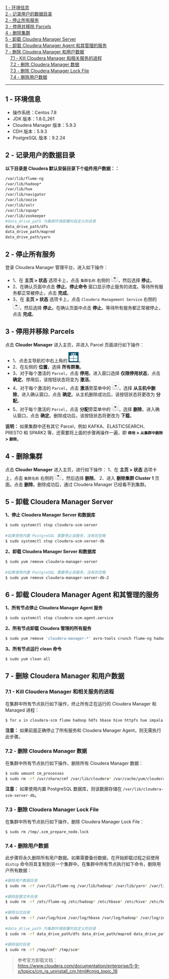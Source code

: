 <nav>
<a href="#1---环境信息">1 - 环境信息</a><br/>
<a href="#2---记录用户的数据目录">2 - 记录用户的数据目录</a><br/>
<a href="#2---停止所有服务">2 - 停止所有服务</a><br/>
<a href="#3---停用并移除-parcels">3 - 停用并移除 Parcels</a><br/>
<a href="#4---删除集群">4 - 删除集群</a><br/>
<a href="#5---卸载-cloudera-manager-server">5 - 卸载 Cloudera Manager Server</a><br/>
<a href="#6---卸载-cloudera-manager-agent-和其管理的服务">6 - 卸载 Cloudera Manager Agent 和其管理的服务</a><br/>
<a href="#7---删除-cloudera-manager-和用户数据">7 - 删除 Cloudera Manager 和用户数据</a><br/>
&nbsp;&nbsp;&nbsp;&nbsp;<a href="#71---kill-cloudera-manager-和相关服务的进程">7.1 - Kill Cloudera Manager 和相关服务的进程</a><br/>
&nbsp;&nbsp;&nbsp;&nbsp;<a href="#72---删除-cloudera-manager-数据">7.2 - 删除 Cloudera Manager 数据</a><br/>
&nbsp;&nbsp;&nbsp;&nbsp;<a href="#73---删除-cloudera-manager-lock-file">7.3 - 删除 Cloudera Manager Lock File</a><br/>
&nbsp;&nbsp;&nbsp;&nbsp;<a href="#74---删除用户数据">7.4 - 删除用户数据</a><br/>
</nav>

---

## 1 - 环境信息
- 操作系统：Centos 7.8
- JDK 版本：1.8.0_261
- Cloudera Manager 版本：5.9.3
- CDH 版本：5.9.3
- PostgreSQL 版本：9.2.24

## 2 - 记录用户的数据目录
**以下目录是 Cloudera 默认安装目录下个组件用户数据：：**
```bash
/var/lib/flume-ng
/var/lib/hadoop*
/var/lib/hue
/var/lib/navigator
/var/lib/oozie
/var/lib/solr
/var/lib/sqoop*
/var/lib/zookeeper
#data_drive_path 为集群环境部署时自定义的目录
data_drive_path/dfs
data_drive_path/mapred
data_drive_path/yarn
```

## 2 - 停止所有服务
登录 Cloudera Manager 管理平台，进入如下操作：
- 1、在 **主页 > 状态** 选项卡上，点击 `集群名称` 右侧的 ![标记](../images/cloudera/down_arrow.png)，然后选择 **停止**。
- 2、在确认页面中点击 **停止**。**停止命令** 窗口显示停止服务的进度。等待所有服务都正常被停止，点击 **完成**。
- 3、在 **主页 > 状态** 选项卡上，点击 `Cloudera Management Service` 右侧的 ![标记](../images/cloudera/down_arrow.png)，然后选择 **停止**。在确认页面中点击 **停止**。等待所有服务都正常被停止，点击 **完成**。

## 3 - 停用并移除 Parcels
点击 **Clouder Manager** 进入主页，并进入 Parcel 页面进行如下操作：
- 1、点击主导航栏中右上角的 ![Parcel](../images/cloudera/parcels_icon.png)。
- 2、在左侧的 **位置**，选择 **所有群集**。
- 3、对于每个激活的 `Parcel`，点击 **停用**。进入窗口选择 **仅限停用状态**，点击 **确定**。停用后，该按钮状态将变为 **激活**。
- 4、对于每个激活的 `Parcel`，点击 **激活**旁菜单中的 ![标记](../images/cloudera/down_arrow.png)，选择 **从主机中删除**，进入确认窗口，点击 **确定**。从主机删除成功后，该按钮状态将更改为 **分配**。
- 5、对于每个激活的 `Parcel`，点击 **分配**旁菜单中的 ![标记](../images/cloudera/down_arrow.png)，选择 **删除**，进入确认窗口，点击 **确定**。删除成功后，该按钮状态将更改为 **下载**。

**说明：** 如果集群中还有其它 Parcel，例如 KAFKA、ELASTICSEARCH、PRESTO 和 SPARK2 等，还需要将上面的步骤再操作一遍，即 **`停用` > `从集群中删除` > `删除`**。

## 4 - 删除集群
点击 **Clouder Manager** 进入主页，进行如下操作：
1、在 **主页 > 状态** 选项卡上，点击 `集群名称` 右侧的 ![标记](../images/cloudera/down_arrow.png)，然后选择 **删除**。
2、进入 **删除集群 Cluster 1** 页面。点击 **删除**。删除成功后，通过 Cloudera Manager 已经看不到集群。

## 5 - 卸载 Cloudera Manager Server
**1、停止 Cloudera Manager Server 和数据库**
```bash
$ sudo systemctl stop cloudera-scm-server

#如果使用内置 PostgreSQL 需要停止该服务，没有则忽略
$ sudo systemctl stop cloudera-scm-server-db
```

**2、卸载 Cloudera Manager Server 和数据库**
```bash
$ sudo yum remove cloudera-manager-server

#如果使用内置 PostgreSQL 需要停止该服务，没有则忽略
$ sudo yum remove cloudera-manager-server-db-2
```

## 6 - 卸载 Cloudera Manager Agent 和其管理的服务
**1、所有节点停止 Cloudera Manager Agent 服务**
```bash
$ sudo systemctl stop cloudera-scm-agent.service
```

**2、所有节点卸载 Cloudera 管理的所有服务**
```bash
$ sudo yum remove 'cloudera-manager-*' avro-tools crunch flume-ng hadoop-hdfs-fuse hadoop-hdfs-nfs3 hadoop-httpfs hadoop-kms hbase-solr hive-hbase hive-webhcat hue-beeswax hue-hbase hue-impala hue-pig hue-plugins hue-rdbms hue-search hue-spark hue-sqoop hue-zookeeper impala impala-shell kite llama mahout oozie pig pig-udf-datafu search sentry solr-mapreduce spark-core spark-master spark-worker spark-history-server spark-python sqoop sqoop2 whirr hue-common oozie-client solr solr-doc sqoop2-client zookeeper
```

**3、所有节点运行 clean 命令**
```bash
$ sudo yum clean all
```

## 7 - 删除 Cloudera Manager 和用户数据
### 7.1 - Kill Cloudera Manager 和相关服务的进程
在集群中所有节点执行如下操作，终止所有正在运行的 Cloudera Manager 和 Managed 进程：
```bash
$ for u in cloudera-scm flume hadoop hdfs hbase hive httpfs hue impala llama mapred oozie solr spark sqoop sqoop2 yarn zookeeper; do sudo kill $(ps -u $u -o pid=); done
```

**注意：** 如果前面正确停止了所有服务和 Cloudera Manager Agent，则无需执行此步骤。

### 7.2 - 删除 Cloudera Manager 数据
在集群中所有节点执行如下操作，删除所有 Cloudera Manager 数据：
```bash
$ sudo umount cm_processes
$ sudo rm -rf /usr/share/cmf /var/lib/cloudera* /var/cache/yum/cloudera* /var/log/cloudera* /var/run/cloudera* /opt/cloudera /usr/lib64/cmf /var/cache/yum/x86_64/7/cloudera* /etc/cloudera*
```

**注意：** 如果使用内置 PostgreSQL 数据库，则该数据存储在 `/var/lib/cloudera-scm-server-db`。

### 7.3 - 删除 Cloudera Manager Lock File
在集群中所有节点执行如下操作，删除 Cloudera Manager Lock File：
```bash
$ sudo rm /tmp/.scm_prepare_node.lock
```

### 7.4 - 删除用户数据
此步骤将永久删除所有用户数据。如果需要备份数据，在开始卸载过程之前使用 `distcp` 命令将其复制到另一个集群中。在集群中所有节点执行如下命令，删除用户所有数据：
```bash
#删除用户数据目录
$ sudo rm -rf /var/lib/flume-ng /var/lib/hadoop* /var/lib/yarn* /var/lib/hue /var/lib/navigator /var/lib/oozie /var/lib/solr /var/lib/sqoop* /var/lib/zookeeper /var/lib/hbase /var/lib/hive* /var/lib/impala /var/lib/llama /var/lib/sentry /var/lib/spark* /var/lib/kafka /var/lib/kudu /var/lib/impala /var/lib/elasticsearch /var/lib/flink /var/lib/presto /var/lib/pgsql

#删除配置文件目录
$ sudo rm -rf /etc/flume-ng /etc/hadoop* /etc/hbase* /etc/hive* /etc/hue /etc/pig /etc/sentry /etc/solr /etc/spark* /etc/sqoop* /etc/zookeeper* /etc/elasticsearch* /etc/impala /etc/alternatives

#删除日志目录
$ sudo rm -rf /var/log/hive /var/log/hbase /var/log/hadoop* /var/log/zookeeper /var/log/impalad /var/log/kafka /var/log/elasticsearch /var/log/flink

#data_drive_path 为集群环境部署时自定义的目录
$ sudo rm -rf data_drive_path/dfs data_drive_path/mapred data_drive_path/yarn

#删除临时目录
$ sudo rm -rf /tmp/cmf* /tmp/scm*
```

> 参考官方卸载文档：https://www.cloudera.com/documentation/enterprise/5-9-x/topics/cm_ig_uninstall_cm.html#cmig_topic_18
